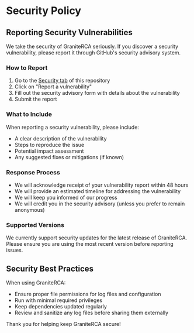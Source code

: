 # Security Policy

## Reporting Security Vulnerabilities

We take the security of GraniteRCA seriously. If you discover a security vulnerability, please report it through GitHub's security advisory system.

### How to Report

1. Go to the [Security tab](https://github.com/rockenman1234/GraniteRCA/security) of this repository
2. Click on "Report a vulnerability"
3. Fill out the security advisory form with details about the vulnerability
4. Submit the report

### What to Include

When reporting a security vulnerability, please include:

- A clear description of the vulnerability
- Steps to reproduce the issue
- Potential impact assessment
- Any suggested fixes or mitigations (if known)

### Response Process

- We will acknowledge receipt of your vulnerability report within 48 hours
- We will provide an estimated timeline for addressing the vulnerability
- We will keep you informed of our progress
- We will credit you in the security advisory (unless you prefer to remain anonymous)

### Supported Versions

We currently support security updates for the latest release of GraniteRCA. Please ensure you are using the most recent version before reporting issues.

## Security Best Practices

When using GraniteRCA:

- Ensure proper file permissions for log files and configuration
- Run with minimal required privileges
- Keep dependencies updated regularly
- Review and sanitize any log files before sharing them externally

Thank you for helping keep GraniteRCA secure!
